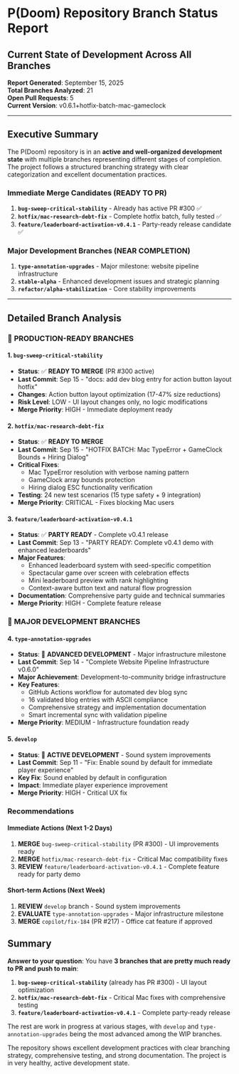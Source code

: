 # P(Doom) Repository Branch Status Report
## Current State of Development Across All Branches

**Report Generated**: September 15, 2025  
**Total Branches Analyzed**: 21  
**Open Pull Requests**: 5  
**Current Version**: v0.6.1+hotfix-batch-mac-gameclock  

---

## Executive Summary

The P(Doom) repository is in an **active and well-organized development state** with multiple branches representing different stages of completion. The project follows a structured branching strategy with clear categorization and excellent documentation practices.

### Immediate Merge Candidates (READY TO PR)
1. **`bug-sweep-critical-stability`** - Already has active PR #300 ✅
2. **`hotfix/mac-research-debt-fix`** - Complete hotfix batch, fully tested ✅
3. **`feature/leaderboard-activation-v0.4.1`** - Party-ready release candidate ✅

### Major Development Branches (NEAR COMPLETION)
1. **`type-annotation-upgrades`** - Major milestone: website pipeline infrastructure
2. **`stable-alpha`** - Enhanced development issues and strategic planning
3. **`refactor/alpha-stabilization`** - Core stability improvements

---

## Detailed Branch Analysis

### 🚀 **PRODUCTION-READY BRANCHES**

#### 1. `bug-sweep-critical-stability` 
- **Status**: ✅ **READY TO MERGE** (PR #300 active)
- **Last Commit**: Sep 15 - "docs: add dev blog entry for action button layout hotfix"
- **Changes**: Action button layout optimization (17-47% size reductions)
- **Risk Level**: LOW - UI layout changes only, no logic modifications
- **Merge Priority**: HIGH - Immediate deployment ready

#### 2. `hotfix/mac-research-debt-fix`
- **Status**: ✅ **READY TO MERGE**
- **Last Commit**: Sep 15 - "HOTFIX BATCH: Mac TypeError + GameClock Bounds + Hiring Dialog"
- **Critical Fixes**: 
  - Mac TypeError resolution with verbose naming pattern
  - GameClock array bounds protection
  - Hiring dialog ESC functionality verification
- **Testing**: 24 new test scenarios (15 type safety + 9 integration)
- **Merge Priority**: CRITICAL - Fixes blocking Mac users

#### 3. `feature/leaderboard-activation-v0.4.1`
- **Status**: ✅ **PARTY READY** - Complete v0.4.1 release
- **Last Commit**: Sep 13 - "PARTY READY: Complete v0.4.1 demo with enhanced leaderboards"
- **Major Features**:
  - Enhanced leaderboard system with seed-specific competition
  - Spectacular game over screen with celebration effects
  - Mini leaderboard preview with rank highlighting
  - Context-aware button text and natural flow progression
- **Documentation**: Comprehensive party guide and technical summaries
- **Merge Priority**: HIGH - Complete feature release

### 🔄 **MAJOR DEVELOPMENT BRANCHES**

#### 4. `type-annotation-upgrades`
- **Status**: 🔨 **ADVANCED DEVELOPMENT** - Major infrastructure milestone
- **Last Commit**: Sep 14 - "Complete Website Pipeline Infrastructure v0.6.0"
- **Major Achievement**: Development-to-community bridge infrastructure
- **Key Features**:
  - GitHub Actions workflow for automated dev blog sync
  - 16 validated blog entries with ASCII compliance
  - Comprehensive strategy and implementation documentation
  - Smart incremental sync with validation pipeline
- **Merge Priority**: MEDIUM - Infrastructure foundation ready

#### 5. `develop`
- **Status**: 🔨 **ACTIVE DEVELOPMENT** - Sound system improvements
- **Last Commit**: Sep 11 - "Fix: Enable sound by default for immediate player experience"
- **Key Fix**: Sound enabled by default in configuration
- **Impact**: Immediate player experience improvement
- **Merge Priority**: HIGH - Critical UX fix

### Recommendations

#### Immediate Actions (Next 1-2 Days)
1. **MERGE** `bug-sweep-critical-stability` (PR #300) - UI improvements ready
2. **MERGE** `hotfix/mac-research-debt-fix` - Critical Mac compatibility fixes
3. **REVIEW** `feature/leaderboard-activation-v0.4.1` - Complete feature ready for party demo

#### Short-term Actions (Next Week)
1. **REVIEW** `develop` branch - Sound system improvements
2. **EVALUATE** `type-annotation-upgrades` - Major infrastructure milestone
3. **MERGE** `copilot/fix-184` (PR #217) - Office cat feature if approved

## Summary

**Answer to your question**: You have **3 branches that are pretty much ready to PR and push to main**:

1. **`bug-sweep-critical-stability`** (already has PR #300) - UI layout optimization
2. **`hotfix/mac-research-debt-fix`** - Critical Mac fixes with comprehensive testing
3. **`feature/leaderboard-activation-v0.4.1`** - Complete party-ready release

The rest are work in progress at various stages, with `develop` and `type-annotation-upgrades` being the most advanced among the WIP branches.

The repository shows excellent development practices with clear branching strategy, comprehensive testing, and strong documentation. The project is in very healthy, active development state.